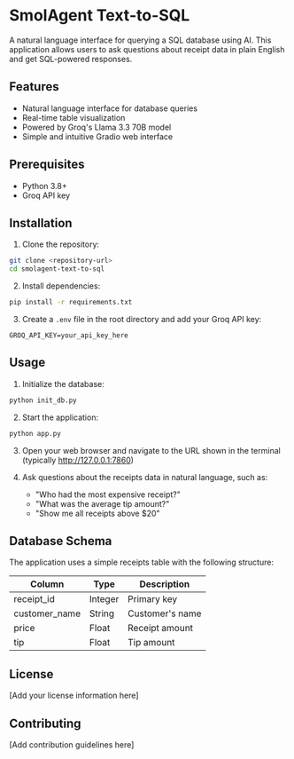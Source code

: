 # SmolAgent Text-to-SQL

A natural language interface for querying a SQL database using AI. This application allows users to ask questions about receipt data in plain English and get SQL-powered responses.

## Features

- Natural language interface for database queries
- Real-time table visualization
- Powered by Groq's Llama 3.3 70B model
- Simple and intuitive Gradio web interface

## Prerequisites

- Python 3.8+
- Groq API key

## Installation

1. Clone the repository:

```bash
git clone <repository-url>
cd smolagent-text-to-sql
```

2. Install dependencies:

```bash
pip install -r requirements.txt
```

3. Create a `.env` file in the root directory and add your Groq API key:

```
GROQ_API_KEY=your_api_key_here
```

## Usage

1. Initialize the database:

```bash
python init_db.py
```

2. Start the application:

```bash
python app.py
```

3. Open your web browser and navigate to the URL shown in the terminal (typically http://127.0.0.1:7860)

4. Ask questions about the receipts data in natural language, such as:
   - "Who had the most expensive receipt?"
   - "What was the average tip amount?"
   - "Show me all receipts above $20"

## Database Schema

The application uses a simple receipts table with the following structure:

| Column        | Type    | Description     |
| ------------- | ------- | --------------- |
| receipt_id    | Integer | Primary key     |
| customer_name | String  | Customer's name |
| price         | Float   | Receipt amount  |
| tip           | Float   | Tip amount      |

## License

[Add your license information here]

## Contributing

[Add contribution guidelines here]
